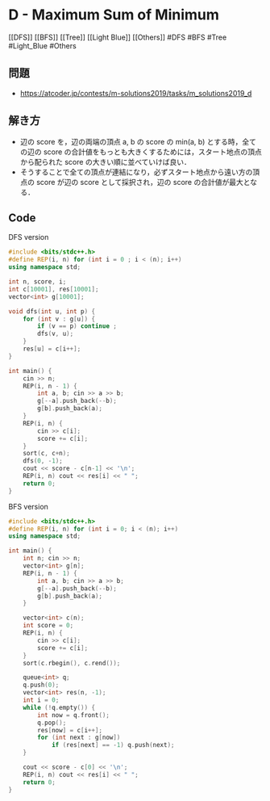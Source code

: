 # D - Maximum Sum of Minimum
[[DFS]] [[BFS]] [[Tree]] [[Light Blue]] [[Others]]
#DFS #BFS #Tree #Light_Blue #Others 

## 問題
- https://atcoder.jp/contests/m-solutions2019/tasks/m_solutions2019_d


## 解き方
- 辺の score を，辺の両端の頂点 a, b の score の min(a, b) とする時，全ての辺の score の合計値をもっとも大きくするためには，スタート地点の頂点から配られた score の大きい順に並べていけば良い．
- そうすることで全ての頂点が連結になり，必ずスタート地点から遠い方の頂点の score が辺の score として採択され，辺の score の合計値が最大となる．


## Code
DFS version
```c++
#include <bits/stdc++.h>
#define REP(i, n) for (int i = 0 ; i < (n); i++)
using namespace std;

int n, score, i;
int c[10001], res[10001];
vector<int> g[10001];

void dfs(int u, int p) {
	for (int v : g[u]) {
		if (v == p) continue ;
		dfs(v, u);
	}
	res[u] = c[i++];
}

int main() {
	cin >> n;
	REP(i, n - 1) {
		int a, b; cin >> a >> b;
		g[--a].push_back(--b);
		g[b].push_back(a);
	}
	REP(i, n) {
		cin >> c[i];
		score += c[i];
	}
	sort(c, c+n);
	dfs(0, -1);
	cout << score - c[n-1] << '\n';
	REP(i, n) cout << res[i] << " ";
	return 0;
}
```

BFS version
```c++
#include <bits/stdc++.h>
#define REP(i, n) for (int i = 0; i < (n); i++)
using namespace std;

int main() {
	int n; cin >> n;
	vector<int> g[n];
	REP(i, n - 1) {
		int a, b; cin >> a >> b;
		g[--a].push_back(--b);
		g[b].push_back(a);
	}

	vector<int> c(n);
	int score = 0;
	REP(i, n) {
		cin >> c[i];
		score += c[i];
	}
	sort(c.rbegin(), c.rend());

	queue<int> q;
	q.push(0);
	vector<int> res(n, -1);
	int i = 0;
	while (!q.empty()) {
		int now = q.front();
		q.pop();
		res[now] = c[i++];
		for (int next : g[now])
			if (res[next] == -1) q.push(next);
	}

	cout << score - c[0] << '\n';
	REP(i, n) cout << res[i] << " ";
	return 0;
}
```